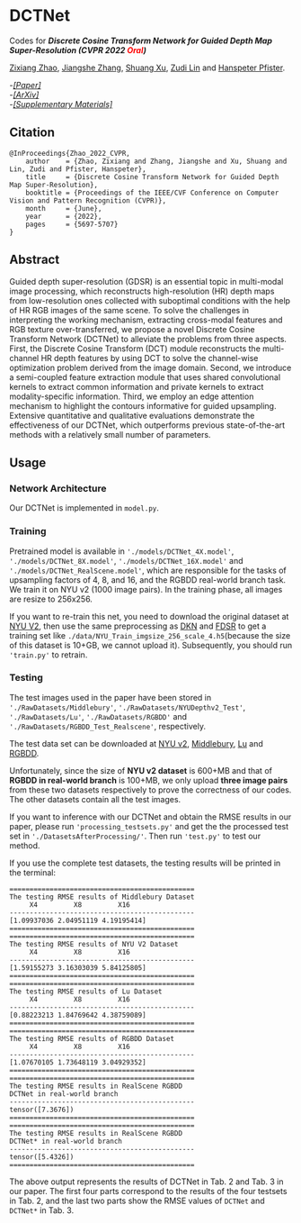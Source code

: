 # DCTNet

Codes for ***Discrete Cosine Transform Network for Guided Depth Map Super-Resolution (CVPR 2022 <font color='red'>Oral</font>)***

[Zixiang Zhao](https://zhaozixiang1228.github.io/), [Jiangshe Zhang](http://gr.xjtu.edu.cn/web/jszhang), [Shuang Xu](http://shuangxu96.github.io/), [Zudi Lin](https://zudi-lin.github.io/) and [Hanspeter Pfister](https://vcg.seas.harvard.edu/people).

-[*[Paper]*](https://openaccess.thecvf.com/content/CVPR2022/html/Zhao_Discrete_Cosine_Transform_Network_for_Guided_Depth_Map_Super-Resolution_CVPR_2022_paper.html)  
-[*[ArXiv]*](https://arxiv.org/abs/2104.06977)  
-[*[Supplementary Materials]*](https://openaccess.thecvf.com/content/CVPR2022/supplemental/Zhao_Discrete_Cosine_Transform_CVPR_2022_supplemental.pdf)  

## Citation

```
@InProceedings{Zhao_2022_CVPR,
    author    = {Zhao, Zixiang and Zhang, Jiangshe and Xu, Shuang and Lin, Zudi and Pfister, Hanspeter},
    title     = {Discrete Cosine Transform Network for Guided Depth Map Super-Resolution},
    booktitle = {Proceedings of the IEEE/CVF Conference on Computer Vision and Pattern Recognition (CVPR)},
    month     = {June},
    year      = {2022},
    pages     = {5697-5707}
}
```

## Abstract
Guided depth super-resolution (GDSR) is an essential topic in multi-modal image processing, which reconstructs high-resolution (HR) depth maps from low-resolution ones collected with suboptimal conditions with the help of HR RGB images of the same scene. To solve the challenges in interpreting the working mechanism, extracting cross-modal features and RGB texture over-transferred, we propose a novel Discrete Cosine Transform Network (DCTNet) to alleviate the problems from three aspects. First, the Discrete Cosine Transform (DCT) module reconstructs the multi-channel HR depth features by using DCT to solve the channel-wise optimization problem derived from the image domain. Second, we introduce a semi-coupled feature extraction module that uses shared convolutional kernels to extract common information and private kernels to extract modality-specific information. Third, we employ an edge attention mechanism to highlight the contours informative for guided upsampling. Extensive quantitative and qualitative evaluations demonstrate the effectiveness of our DCTNet, which outperforms previous state-of-the-art methods with a relatively small number of parameters. 

## Usage

### Network Architecture

Our DCTNet is implemented in ``model.py``.

### Training

Pretrained model is available in ``'./models/DCTNet_4X.model'``, ``'./models/DCTNet_8X.model'``, ``'./models/DCTNet_16X.model'`` and ``'./models/DCTNet_RealScene.model'``, which are responsible for the tasks of upsampling factors of 4, 8, and 16, and the RGBDD real-world branch task. We train it on NYU v2 (1000 image pairs). In the training phase, all images are resize to 256x256.

If you want to re-train this net, you need to download the original dataset at [NYU V2](https://cs.nyu.edu/~silberman/datasets/nyu_depth_v2.html), then use the same preprocessing as [DKN](https://arxiv.org/abs/1910.08373) and [FDSR](https://openaccess.thecvf.com/content/CVPR2021/papers/He_Towards_Fast_and_Accurate_Real-World_Depth_Super-Resolution_Benchmark_Dataset_and_CVPR_2021_paper.pdf) to get a training set like ``./data/NYU_Train_imgsize_256_scale_4.h5``(because the size of this dataset is 10+GB, we cannot upload it). Subsequently, you should run  ``'train.py'`` to retrain.

### Testing

The test images used in the paper have been stored in ``'./RawDatasets/Middlebury'``, ``'./RawDatasets/NYUDepthv2_Test'``, `'./RawDatasets/Lu'`, ``'./RawDatasets/RGBDD'`` and `'./RawDatasets/RGBDD_Test_Realscene'`, respectively. 

The test data set can be downloaded at [NYU v2](https://web.cecs.pdx.edu/~fliu/project/depth-enhance/), [Middlebury](https://vision.middlebury.edu/stereo/data/), [Lu](https://web.cecs.pdx.edu/~fliu/project/depth-enhance/) and [RGBDD](http://mepro.bjtu.edu.cn/resource.html).

Unfortunately, since the size of **NYU v2 dataset** is 600+MB and that of **RGBDD in real-world branch** is 100+MB, we only upload **three image pairs** from these two datasets respectively to prove the correctness of our codes. The other datasets contain all the test images.

If you want to inference with our DCTNet and obtain the RMSE results in our paper, please run ``'processing_testsets.py'`` and get the the processed test set in `'./DatasetsAfterProcessing/'`. Then run  ``'test.py'`` to test our method. 

If you use the complete test datasets, the testing results will be printed in the terminal:

```
==============================================
The testing RMSE results of Middlebury Dataset
     X4         X8         X16
----------------------------------------------
[1.09937036 2.04951119 4.19195414]
==============================================
==============================================
The testing RMSE results of NYU V2 Dataset    
     X4         X8         X16
----------------------------------------------
[1.59155273 3.16303039 5.84125805]
==============================================
==============================================
The testing RMSE results of Lu Dataset        
     X4         X8         X16
----------------------------------------------
[0.88223213 1.84769642 4.38759089]
==============================================
==============================================
The testing RMSE results of RGBDD Dataset
     X4         X8         X16
----------------------------------------------
[1.07670105 1.73648119 3.04929352]
==============================================
==============================================
The testing RMSE results in RealScene RGBDD
DCTNet in real-world branch
----------------------------------------------
tensor([7.3676])
==============================================
==============================================
The testing RMSE results in RealScene RGBDD
DCTNet* in real-world branch
----------------------------------------------
tensor([5.4326])
==============================================
```

The above output represents the results of DCTNet in Tab. 2 and Tab. 3 in our paper. The first four parts correspond to the results of the four testsets in Tab. 2, and the last two parts show the RMSE values of ``DCTNet`` and ``DCTNet*`` in Tab. 3.
